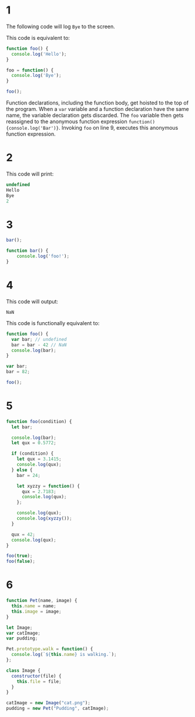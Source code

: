 # 1
The following code will log `Bye` to the screen.

This code is equivalent to:
```javascript
function foo() {
  console.log('Hello');
}

foo = function() {
  console.log('Bye');
}

foo();
```

Function declarations, including the function body, get hoisted to the top of the program. When a `var` variable and a function declaration have the same name, the variable declaration gets discarded. The `foo` variable then gets reassigned to the anonymous function expression `function() {console.log('Bar')}`. Invoking `foo` on line 9, executes this anonymous function expression.

# 2
This code will print:
```javascript
undefined
Hello
Bye
2
```

# 3
```javascript
bar();

function bar() {
    console.log('foo!');
}
```

# 4
This code will output:
```
NaN
```

This code is functionally equivalent to:
```javascript
function foo() {
  var bar; // undefined
  bar = bar - 42 // NaN
  console.log(bar);
}

var bar;
bar = 82;

foo();
```

# 5
```javascript
function foo(condition) {
  let bar;

  console.log(bar);
  let qux = 0.5772;

  if (condition) {
    let qux = 3.1415;
    console.log(qux);
  } else {
    bar = 24;

    let xyzzy = function() {
      qux = 2.7183;
      console.log(qux);
    };

    console.log(qux);
    console.log(xyzzy());
  }

  qux = 42;
  console.log(qux);
}

foo(true);
foo(false);
```

# 6
```javascript
function Pet(name, image) {
  this.name = name;
  this.image = image;
}

let Image;
var catImage;
var pudding;

Pet.prototype.walk = function() {
  console.log(`${this.name} is walking.`);
};

class Image {
  constructor(file) {
    this.file = file;
  }
}

catImage = new Image("cat.png");
pudding = new Pet("Pudding", catImage);
```